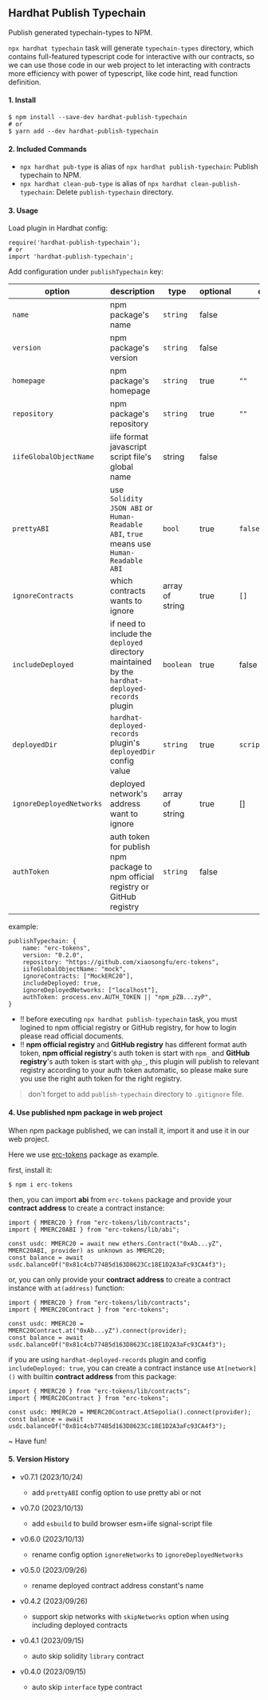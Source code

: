 ## Hardhat Publish Typechain

Publish generated typechain-types to NPM.

`npx hardhat typechain` task will generate `typechain-types` directory, which contains full-featured typescript code for interactive with our contracts, so we can use those code in our web project to let interacting with contracts more efficiency with power of typescript, like code hint, read function definition.

#### 1. Install

```
$ npm install --save-dev hardhat-publish-typechain
# or
$ yarn add --dev hardhat-publish-typechain
```

#### 2. Included Commands

- `npx hardhat pub-type` is alias of `npx hardhat publish-typechain`: Publish typechain to NPM.
- `npx hardhat clean-pub-type` is alias of `npx hardhat clean-publish-typechain`: Delete `publish-typechain` directory.

#### 3. Usage

Load plugin in Hardhat config:

```
require('hardhat-publish-typechain');
# or
import 'hardhat-publish-typechain';
```

Add configuration under `publishTypechain` key:

| option                   | description                                                                                     | type            | optional | default            |
|--------------------------|-------------------------------------------------------------------------------------------------|-----------------|----------|--------------------|
| `name`                   | npm package's name                                                                              | `string`        | false    |                    |
| `version`                | npm package's version                                                                           | `string`        | false    |                    |
| `homepage`               | npm package's homepage                                                                          | `string`        | true     | `""`               |
| `repository`             | npm package's repository                                                                        | `string`        | true     | `""`               |
| `iifeGlobalObjectName`   | iife format javascript script file's global name                                                | string          | false    |                    |
| `prettyABI`              | use `Solidity JSON ABI` or `Human-Readable ABI`, `true` means use `Human-Readable ABI`          | `bool`          | true     | `false`            |
| `ignoreContracts`        | which contracts wants to ignore                                                                 | array of string | true     | `[]`               |
| `includeDeployed`        | if need to include the `deployed` directory maintained by the `hardhat-deployed-records` plugin | `boolean`       | true     | false              |
| `deployedDir`            | `hardhat-deployed-records` plugin's `deployedDir` config value                                  | `string`        | true     | `scripts/deployed` |
| `ignoreDeployedNetworks` | deployed network's address want to ignore                                                       | array of string | true     | []                 |
| `authToken`              | auth token for publish npm package to npm official registry or GitHub registry                  | `string`        | false    |                    |

example:

```
publishTypechain: {
    name: "erc-tokens",
    version: "0.2.0",
    repository: "https://github.com/xiaosongfu/erc-tokens",
    iifeGlobalObjectName: "mock",
    ignoreContracts: ["MockERC20"],
    includeDeployed: true,
    ignoreDeployedNetworks: ["localhost"],
    authToken: process.env.AUTH_TOKEN || "npm_pZB...zyP",
}
```

- !! before executing `npx hardhat publish-typechain` task, you must logined to npm official registry or GitHub registry, for how to login please read official documents.
- !! **npm official registry** and **GitHub registry** has different format auth token, **npm official registry**'s auth token is start with `npm_` and **GitHub registry**'s auth token is start with `ghp_`, this plugin will publish to relevant registry according to your auth token automatic, so please make sure you use the right auth token for the right registry.

> don't forget to add `publish-typechain` directory to `.gitignore` file.

#### 4. Use published npm package in web project

When npm package published, we can install it, import it and use it in our web project.

Here we use [erc-tokens](https://www.npmjs.com/package/erc-tokens) package as example.

first, install it:

```
$ npm i erc-tokens
```

then, you can import **abi** from `erc-tokens` package and provide your **contract address** to create a contract instance:

```
import { MMERC20 } from "erc-tokens/lib/contracts";
import { MMERC20ABI } from "erc-tokens/lib/abi";

const usdc: MMERC20 = await new ethers.Contract("0xAb...yZ", MMERC20ABI, provider) as unknown as MMERC20;
const balance = await usdc.balanceOf("0x81c4cb77485d163D8623Cc18E1D2A3aFc93CA4f3");
```

or, you can only provide your **contract address** to create a contract instance with `at(address)` function:

```
import { MMERC20 } from "erc-tokens/lib/contracts";
import { MMERC20Contract } from "erc-tokens";

const usdc: MMERC20 = MMERC20Contract.at("0xAb...yZ").connect(provider);
const balance = await usdc.balanceOf("0x81c4cb77485d163D8623Cc18E1D2A3aFc93CA4f3");
```

if you are using `hardhat-deployed-records` plugin and config `includeDeployed: true`, you can create a contract instance use `At[network]()` with builtin **contract address** from this package:

```
import { MMERC20 } from "erc-tokens/lib/contracts";
import { MMERC20Contract } from "erc-tokens";

const usdc: MMERC20 = MMERC20Contract.AtSepolia().connect(provider);
const balance = await usdc.balanceOf("0x81c4cb77485d163D8623Cc18E1D2A3aFc93CA4f3");
```

~ Have fun!

#### 5. Version History

- v0.7.1 (2023/10/24)

  - add `prettyABI` config option to use pretty abi or not

- v0.7.0 (2023/10/13)

  - add `esbuild` to build browser esm+iife signal-script file

- v0.6.0 (2023/10/13)

  - rename config option `ignoreNetworks` to `ignoreDeployedNetworks`

- v0.5.0 (2023/09/26)

  - rename deployed contract address constant's name

- v0.4.2 (2023/09/26)

  - support skip networks with `skipNetworks` option when using including deployed contracts

- v0.4.1 (2023/09/15)

  - auto skip solidity `library` contract

- v0.4.0 (2023/09/15)
  - auto skip `interface` type contract

